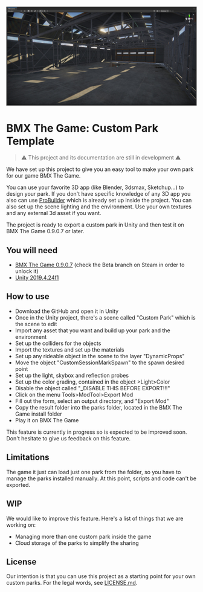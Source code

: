 ![](Documentation/TemplateSocial.jpg)

# BMX The Game: Custom Park Template

> ⚠ This project and its documentation are still in development ⚠

We have set up this project to give you an easy tool to make your own park for our game BMX The Game.

You can use your favorite 3D app (like Blender, 3dsmax, Sketchup...) to design your park. If you don't have specific knowledge of any 3D app you also can use   [ProBuilder](https://www.youtube.com/watch?v=YtzIXCKr8Wo) which is already set up inside the project. You can also set up the scene lighting and the environment. Use your own textures and any external 3d asset if you want.

The project is ready to export a custom park in Unity and then test it on BMX The Game 0.9.0.7 or later.

## You will need
  - [BMX The Game 0.9.0.7](https://store.steampowered.com/app/987150/BMX_The_Game/) (check the Beta branch on Steam in order to unlock it)
  - [Unity 2019.4.24f1](https://unity3d.com/get-unity/download?thank-you=update&download_nid=64645&os=Win)

## How to use
  - Download the GitHub and open it in Unity
  - Once in the Unity project, there's a scene called "Custom Park" which is the scene to edit
  - Import any asset that you want and build up your park and the environment
  - Set up the colliders for the objects
  - Import the textures and set up the materials
  - Set up any rideable object in the scene to the layer "DynamicProps"
  - Move the object "CustomSessionMarkSpawn" to the spawn desired point
  - Set up the light, skybox and reflection probes
  - Set up the color grading, contained in the object >Light>Color
  - Disable the object called "_DISABLE THIS BEFORE EXPORT!!!"
  - Click on the menu Tools>ModTool>Export Mod
  - Fill out the form, select an output directory, and "Export Mod"
  - Copy the result folder into the parks folder, located in the BMX The Game install folder
  - Play it on BMX The Game

This feature is currently in progress so is expected to be improved soon. Don't hesitate to give us feedback on this feature. 

## Limitations
The game it just can load just one park from the folder, so you have to manage the parks installed manually. At this point, scripts and code can't be exported.

## WIP
We would like to improve this feature. Here's a list of things that we are working on:
  - Managing more than one custom park inside the game
  - Cloud storage of the parks to simplify the sharing

## License
Our intention is that you can use this project as a starting point for your own custom parks. For the legal words, see
[LICENSE.md](LICENSE.md).
